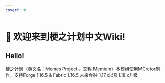 ```yaml
---
coverY: 0
---
```


# 👋 欢迎来到梗之计划中文Wiki!

## Hello!

梗之计划（英文名：Memes Project ，又称 Memium）本模组使用MCretor制作，支持Forge 1.16.5 & Fabric  1.16.5 未来会往 1.17.x以及1.18.x升级
